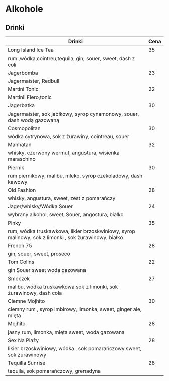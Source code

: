 # Alkohole

## Drinki 

|Drinki|Cena|
|---|---|
|Long Island Ice Tea| 35|
|rum ,wódka,cointreu,tequila, gin, souer, sweet, dash z coli|   |
|Jagerbomba| 23|
|Jagermaister, Redbull| |
|Martini Tonic| 22|
|Martinii Fiero,tonic|  |
|Jagerbatka|  30|
|Jagermaister, sok jabłkowy, syrop cynamonowy, souer, dash wodą gazowaną|   |
|Cosmopolitan| 30|
|wódka cytrynowa, sok z żurawiny, cointreau, souer|  |
|Manhatan| 32 |
|whisky, czerwony wermut, angustura, wisienka maraschino| |
|Piernik|   30|
|rum piernikowy, malibu, mleko, syrop czekoladowy, dash kawowy|  |
|Old Fashion|   28|
|whisky, angustura, sweet, zest z pomarańczy|    |
|Jager/whisky/Wódka Souer|   24|
|wybrany alkohol, sweet, Souer, angostura, białko |   |
|Pinky|   35|
|rum, wódka truskawkowa, likier brzoskwiniowy, syrop malinowy, sok z limonki , sok żurawinowy, białko|     |
|French 75| 28|
|gin, souer, sweet, proseco| 
|Tom Colins| 22|
|gin Souer sweet woda gazowana|  |
|Smoczek|  27|
|malibu, wódka truskawkowa sok z limonki, sok żurawinowy, dash cola|  |
|Ciemne Mojhito| 30|
ciemny rum , syrop imbirowy, limonka, sweet, ginger ale, mięta|  |
|Mojhito|  28|
|jasny rum, limonka, mięta sweet, woda gazowana|   |
|Sex Na Plaży|  28|
| likier brzoskwiniowy, wódka , sok pomarańczowy sweet, sok żurawinowy| |
|Tequilla Sunrise|    28|
|tequila, sok pomarańczowy, grenadyna|   |
